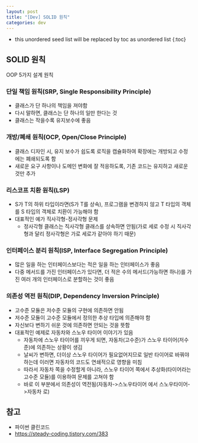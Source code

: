 ```yaml
---
layout: post
title: "[Dev] SOLID 원칙"
categories: dev
---
```


* this unordered seed list will be replaced by toc as unordered list
{:toc}

## SOLID 원칙

OOP 5가지 설계 원칙

### 단일 책임 원칙(SRP, Single Responsibility Principle)

- 클래스가 단 하나의 책임을 져야함
- 다시 말하면, 클래스는 단 하나의 일만 한다는 것
- 클래스는 작을수록 유지보수에 좋음

### 개방/폐쇄 원칙(OCP, Open/Close Principle)

- 클래스 디자인 시, 유지 보수가 쉽도록 로직을 캡슐화하여 확장에는 개방되고 수정에는 폐쇄되도록 함
- 새로운 요구 사항이나 도메인 변화에 잘 적응하도록, 기존 코드는 유지하고 새로운 것만 추가

### 리스코프 치환 원칙(LSP)

- S가 T의 하위 타입이라면(S가 T를 상속), 프로그램을 변경하지 않고 T 타입의 객체를 S 타입의 객체로 치환이 가능해야 함
- 대표적인 예가 직사각형-정사각형 문제
  - 정사각형 클래스는 직사각형 클래스를 상속하면 안됨(가로 세로 수정 시 직사각형과 달리 정사각형은 가로 세로가 같아야 하기 때문)

### 인터페이스 분리 원칙(ISP, Interface Segregation Principle)

- 많은 일을 하는 인터페이스보다는 적은 일을 하는 인터페이스가 좋음
- 다중 메서드를 가진 인터페이스가 있다면, 더 적은 수의 메서드(가능하면 하나)를 가진 여러 개의 인터페이스로 분할하는 것이 좋음

### 의존성 역전 원칙(DIP, Dependency Inversion Principle)

- 고수준 모듈은 저수준 모듈의 구현에 의존하면 안됨
- 저수준 모듈이 고수준 모듈에서 정의한 추상 타입에 의존해야 함
- 자신보다 변하기 쉬운 것에 의존하면 안되는 것을 뜻함
- 대표적인 예제로 자동차와 스노우 타이어 이야기가 있음
  - 자동차에 스노우 타이어를 끼우게 되면, 자동차(고수준)가 스노우 타이어(저수준)에 의존하는 상황이 생김
  - 날씨가 변하면, 더이상 스노우 타이어가 필요없어지므로 일반 타이어로 바꿔야하는데 이러면 자동차의 코드도 연쇄적으로 영향을 미침
  - 따라서 자동차 쪽을 수정할게 아니라, 스노우 타이어 쪽에서 추상화(타이어라는 고수준 모듈)를 이용하여 문제를 고쳐야 함
  - 바로 이 부분에서 의존성이 역전됨(자동차->스노우타이어 에서 스노우타이어->자동차 로)

## 참고

- 파이썬 클린코드
- <https://steady-coding.tistory.com/383>